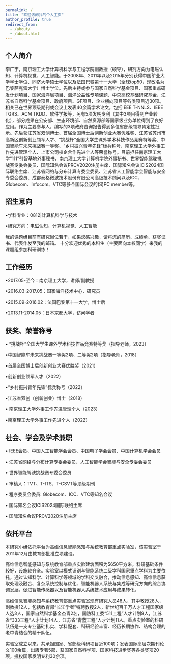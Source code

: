 ```yaml
---
permalink: /
title: "欢迎访问我的个人主页"
author_profile: true
redirect_from: 
  - /about/
  - /about.html
---
```

个人简介
-----
李广宇，南京理工大学计算机科学与工程学院副教授（硕导），研究方向为电磁认知、计算机视觉、人工智能。于2008年、2011年以及2015年分别获得中国矿业大学学士学位、同济大学硕士学位以及法国巴黎第十一大学（全球top50，现改名为巴黎萨克雷大学）博士学位。先后主持或参与国家自然科学基金项目、国家重点研发计划项目、国家海洋局项目、海洋公益性专项课题、中央高校基础研究基金、江苏省自然科学基金项目、政府项目、GF项目、企业横向项目等各类项目近30项。相关已在世界顶级期刊或会议上发表40余篇学术论文，包括IEEE T-NNLS、IEEE TGRS、ACM TKDD、软件学报等，另有5项发明专利（其中3项目得到产业转化），部分成果在公安部、生态环境部、自然资源部等国家级业务单位得到了良好应用。作为主要参与人，编写的3项政府咨询报告得到多位省部级领导肯定性批示。先后获江苏省双创博士、首届全国博士后创新创业大赛优胜奖、江苏省苏州市高新区创新创业领军人才、“挑战杯”全国大学生课外学术科技作品竞赛特等奖、中国智能车未来挑战赛一等奖、“乡村振兴青年先锋”标兵称号、南京理工大学外事工作先进管理个人、上市公司校企合作先进个人等荣誉称号。目前担任南京理工大学“111”引智基地外事秘书、南京理工大学计算机学院外事秘书、世界智能驾驶挑战赛专委会委员、国际知名会议PRCV2020注册主席、国际知名会议ICIS2024国际联络主席、江苏省网络与分布计算专委会委员、江苏省人工智能学会智能与安全专委会委员、成都泰格微波技术股份有限公司高级技术顾问以及ICC、Globecom、Infocom、VTC等多个国际会议的(S)PC member等。

招生意向
-----
•学科专业：0812|计算机科学与技术

•研究方向：电磁认知、计算机视觉、人工智能

我的课题组目前有研究岗位若干，如果您感兴趣，请将您的简历、成绩单、获奖证书、代表作发至我的邮箱。
十分欢迎优秀的本科生（主要面向本校同学）来我的课题组参加科研训练！

工作经历
-----
•2017.05-至今：南京理工大学，讲师/副教授
 
•2016.03-2017.05：国家海洋技术中心，研究员
 
•2015.09-2016.02：法国巴黎第十一大学，博士后
 
•2013.11-2014.05：日本京都大学，访问学者

获奖、荣誉称号
------
• “挑战杯”全国大学生课外学术科技作品竞赛特等奖（指导老师，2023）
 
•中国智能车未来挑战赛一等奖2项、二等奖2项（指导老师，2018）
 
•首届全国博士后创新创业大赛优胜奖（2021）
 
•创新创业领军人才（2022）
 
•“乡村振兴青年先锋”标兵称号（2022）
 
•江苏省双创（创新创业）博士（2018）
 
• 南京理工大学外事工作先进管理个人（2023）
 
•南京理工大学外事工作先进个人（2022）
 
社会、学会及学术兼职
------
• IEEE会员、中国人工智能学会会员、中国电子学会会员、中国计算机学会会员
 
• 江苏省网络与分布计算专委会委员、人工智能学会智能与安全专委会委员
 
• 世界智能驾驶挑战赛专委会委员 
 
• 审稿人：TVT、T-ITS、T-CSVT等顶级期刊
 
• 程序委员会委员: Globecom、ICC、VTC等知名会议
 
• 国际知名会议ICIS2024国际联络主席
 
• 国际知名会议PRCV2020注册主席

依托平台
------
本研究小组依托平台为高维信息智能感知与系统教育部重点实验室，该实验室于2011年12月由教育部批准立项建设。

高维信息智能感知与系统教育部重点实验建筑面积为5650平方米，科研基础条件较好，设施较齐全。实验室以模式识别与智能系统二级学科国家重点学科为主要依托，通过认知科学、计算科学等领域的学科交叉融合，推动信息感知、高维信息获取处理及融合、复杂系统控制与优化、智能机器人系统与集成等研究方向的综合协调发展，促进智能传感器以及智能机器人系统技术应用与成果转化。

高维信息智能感知与系统教育部重点实验室现有研究人员48人，其中教授28人，副教授12人，包括教育部“长江学者”特聘教授2人，新世纪百千万人才工程国家级人选3人，国家自然科学基金杰青2名，国防科工委“511工程”人才计划9人，江苏省“333工程”人才计划14人，江苏省“青蓝工程”人才计划11人。重点实验室的科研队伍是一支专业基础扎实、学科配套、科研经验丰富、经历长期协作、结构合理的老中青结合的精干队伍。

实验室成立以来，共承担国家、省部级科研项目近100项；发表国际高层次期刊论文100余篇，出版专著5部，获国家自然科学项、国家科技进步奖等各类奖项20项，授权国家发明专利30余项。
